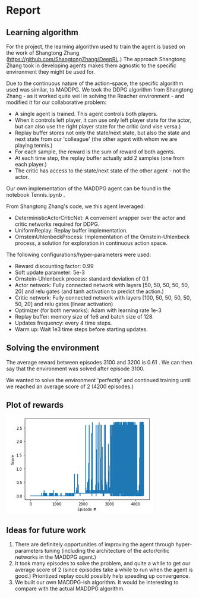 # Report

## Learning algorithm
For the project, the learning algorithm used to train the agent is based on the work of Shangtong Zhang (https://github.com/ShangtongZhang/DeepRL.)
The approach Shangtong Zhang took in developing agents makes them agnostic to the specific environment they might be used for. 

Due to the continuous nature of the action-space, the specific algorithm used was similar, to MADDPG.
We took the DDPG algorithm from Shangtong Zhang - as it worked quite well in solving the Reacher environment - and modified it for our collaborative problem:
- A single agent is trained. This agent controls both players.
- When it controls left player, it can use only left player state for the actor, but can also use the right player state for the critic (and vise versa.)
- Replay buffer stores not only the state/next state, but also the state and next state from our 'colleague' (the other agent with whom we are playing tennis.)
- For each sample, the reward is the sum of reward of both agents.
- At each time step, the replay buffer actually add 2 samples (one from each player.)
- The critic has access to the state/next state of the other agent - not the actor.

Our own implementation of the MADDPG agent can be found in the notebook Tennis.ipynb .

From Shangtong Zhang's code, we this agent leveraged:
- DeterministicActorCriticNet: A convenient wrapper over the actor and critic networks required for DDPG.
- UniformReplay: Replay buffer implementation.
- OrnsteinUhlenbeckProcess: Implementation of the Ornstein-Uhlenbeck process, a solution for exploration in continuous action space.

The following configurations/hyper-parameters were used:
- Reward discounting factor: 0.99
- Soft update parameter: 5e-3
- Ornstein-Uhlenbeck process: standard deviation of 0.1
- Actor network: Fully connected network with layers [50, 50, 50, 50, 50, 20] and relu gates (and tanh activation to predict the action.)
- Critic network: Fully connected network with layers [100, 50, 50, 50, 50, 50, 20] and relu gates (linear activation)
- Optimizer (for both nerworks): Adam with learning rate 1e-3 
- Replay buffer: memory size of 1e6 and batch size of 128.
- Updates frequency: every 4 time steps.
- Warm up: Wait 1e3 time steps before starting updates.

   
## Solving the environment
The average reward between episodes 3100 and 3200 is 0.61 . We can then say that the environment
was solved after episode 3100.

We wanted to solve the environment 'perfectly' and continued training until we reached an average score of 2 (4200 episodes.)

## Plot of rewards
![image info](./tennis_scores.png)

## Ideas for future work

1. There are definitely opportunities of improving the agent through hyper-parameters tuning (including the architecture of the actor/critic networks in the MADDPG agent.)
2. It took many episodes to solve the problem, and quite a while to get our average score of 2 (since episodes take a while to run when the agent is good.) Prioritized replay could possibly help speeding up convergence.
3. We built our own MADDPG-ish algorithm. It would be interesting to compare with the actual MADDPG algorithm.
